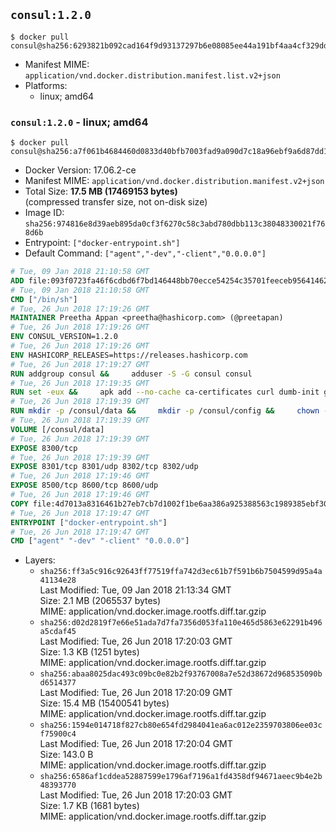 ## `consul:1.2.0`

```console
$ docker pull consul@sha256:6293821b092cad164f9d93137297b6e08085ee44a191bf4aa4cf329dda8fc5cd
```

-	Manifest MIME: `application/vnd.docker.distribution.manifest.list.v2+json`
-	Platforms:
	-	linux; amd64

### `consul:1.2.0` - linux; amd64

```console
$ docker pull consul@sha256:a7f061b4684460d0833d40bfb7003fad9a090d7c18a96ebf9a6d87dd15ff0e05
```

-	Docker Version: 17.06.2-ce
-	Manifest MIME: `application/vnd.docker.distribution.manifest.v2+json`
-	Total Size: **17.5 MB (17469153 bytes)**  
	(compressed transfer size, not on-disk size)
-	Image ID: `sha256:974816e8d39aeb895da0cf3f6270c58c3abd780dbb113c38048330021f768d6b`
-	Entrypoint: `["docker-entrypoint.sh"]`
-	Default Command: `["agent","-dev","-client","0.0.0.0"]`

```dockerfile
# Tue, 09 Jan 2018 21:10:58 GMT
ADD file:093f0723fa46f6cdbd6f7bd146448bb70ecce54254c35701feeceb956414622f in / 
# Tue, 09 Jan 2018 21:10:58 GMT
CMD ["/bin/sh"]
# Tue, 26 Jun 2018 17:19:26 GMT
MAINTAINER Preetha Appan <preetha@hashicorp.com> (@preetapan)
# Tue, 26 Jun 2018 17:19:26 GMT
ENV CONSUL_VERSION=1.2.0
# Tue, 26 Jun 2018 17:19:26 GMT
ENV HASHICORP_RELEASES=https://releases.hashicorp.com
# Tue, 26 Jun 2018 17:19:27 GMT
RUN addgroup consul &&     adduser -S -G consul consul
# Tue, 26 Jun 2018 17:19:35 GMT
RUN set -eux &&     apk add --no-cache ca-certificates curl dumb-init gnupg libcap openssl su-exec &&     gpg --keyserver pgp.mit.edu --recv-keys 91A6E7F85D05C65630BEF18951852D87348FFC4C &&     mkdir -p /tmp/build &&     cd /tmp/build &&     apkArch="$(apk --print-arch)" &&     case "${apkArch}" in         aarch64) consulArch='arm64' ;;         armhf) consulArch='arm' ;;         x86) consulArch='386' ;;         x86_64) consulArch='amd64' ;;         *) echo >&2 "error: unsupported architecture: ${apkArch} (see ${HASHICORP_RELEASES}/consul/${CONSUL_VERSION}/)" && exit 1 ;;     esac &&     wget ${HASHICORP_RELEASES}/consul/${CONSUL_VERSION}/consul_${CONSUL_VERSION}_linux_${consulArch}.zip &&     wget ${HASHICORP_RELEASES}/consul/${CONSUL_VERSION}/consul_${CONSUL_VERSION}_SHA256SUMS &&     wget ${HASHICORP_RELEASES}/consul/${CONSUL_VERSION}/consul_${CONSUL_VERSION}_SHA256SUMS.sig &&     gpg --batch --verify consul_${CONSUL_VERSION}_SHA256SUMS.sig consul_${CONSUL_VERSION}_SHA256SUMS &&     grep consul_${CONSUL_VERSION}_linux_${consulArch}.zip consul_${CONSUL_VERSION}_SHA256SUMS | sha256sum -c &&     unzip -d /bin consul_${CONSUL_VERSION}_linux_${consulArch}.zip &&     cd /tmp &&     rm -rf /tmp/build &&     apk del gnupg openssl &&     rm -rf /root/.gnupg &&     consul version
# Tue, 26 Jun 2018 17:19:39 GMT
RUN mkdir -p /consul/data &&     mkdir -p /consul/config &&     chown -R consul:consul /consul
# Tue, 26 Jun 2018 17:19:39 GMT
VOLUME [/consul/data]
# Tue, 26 Jun 2018 17:19:39 GMT
EXPOSE 8300/tcp
# Tue, 26 Jun 2018 17:19:39 GMT
EXPOSE 8301/tcp 8301/udp 8302/tcp 8302/udp
# Tue, 26 Jun 2018 17:19:46 GMT
EXPOSE 8500/tcp 8600/tcp 8600/udp
# Tue, 26 Jun 2018 17:19:46 GMT
COPY file:4d7013a8316461b27eb7cb7d1002f1be6aa386a925388563c1989385ebf30c2c in /usr/local/bin/docker-entrypoint.sh 
# Tue, 26 Jun 2018 17:19:47 GMT
ENTRYPOINT ["docker-entrypoint.sh"]
# Tue, 26 Jun 2018 17:19:47 GMT
CMD ["agent" "-dev" "-client" "0.0.0.0"]
```

-	Layers:
	-	`sha256:ff3a5c916c92643ff77519ffa742d3ec61b7f591b6b7504599d95a4a41134e28`  
		Last Modified: Tue, 09 Jan 2018 21:13:34 GMT  
		Size: 2.1 MB (2065537 bytes)  
		MIME: application/vnd.docker.image.rootfs.diff.tar.gzip
	-	`sha256:d02d2819f7e66e51ada7d7fa7356d053fa110e465d5863e62291b496a5cdaf45`  
		Last Modified: Tue, 26 Jun 2018 17:20:03 GMT  
		Size: 1.3 KB (1251 bytes)  
		MIME: application/vnd.docker.image.rootfs.diff.tar.gzip
	-	`sha256:abaa8025dac493c09bc0e82b2f93767008a7e52d38672d968535090bd6514377`  
		Last Modified: Tue, 26 Jun 2018 17:20:09 GMT  
		Size: 15.4 MB (15400541 bytes)  
		MIME: application/vnd.docker.image.rootfs.diff.tar.gzip
	-	`sha256:1594e014718f827cb80e654fd2984041ea6ac012e2359703806ee03cf75900c4`  
		Last Modified: Tue, 26 Jun 2018 17:20:04 GMT  
		Size: 143.0 B  
		MIME: application/vnd.docker.image.rootfs.diff.tar.gzip
	-	`sha256:6586af1cddea52887599e1796af7196a1fd4358df94671aeec9b4e2b48393770`  
		Last Modified: Tue, 26 Jun 2018 17:20:03 GMT  
		Size: 1.7 KB (1681 bytes)  
		MIME: application/vnd.docker.image.rootfs.diff.tar.gzip
